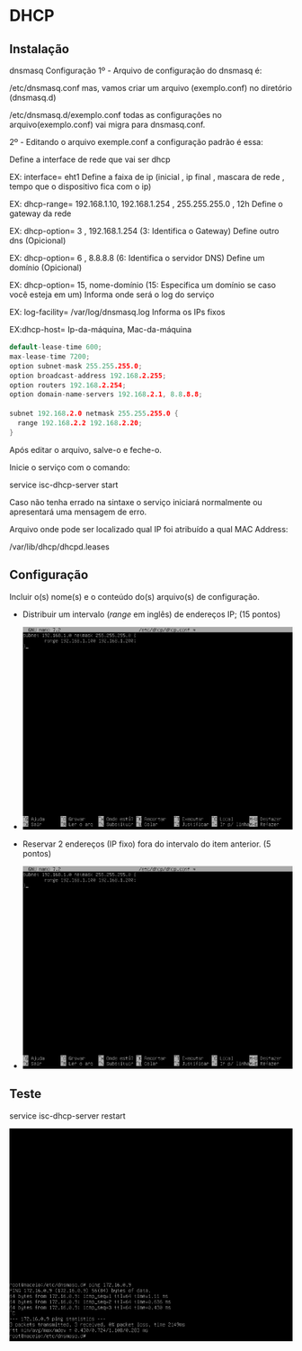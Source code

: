 # DHCP

## Instalação
dnsmasq
Configuração
1º - Arquivo de configuração do dnsmasq é:

/etc/dnsmasq.conf
mas, vamos criar um arquivo (exemplo.conf) no diretório (dnsmasq.d)

/etc/dnsmasq.d/exemplo.conf
todas as configurações no arquivo(exemplo.conf) vai migra para dnsmasq.conf.

2º - Editando o arquivo exemple.conf a configuração padrão é essa:

Define a interface de rede que vai ser dhcp

EX: interface= eht1
Define a faixa de ip (inicial , ip final , mascara de rede , tempo que o dispositivo fica com o ip)

EX: dhcp-range= 192.168.1.10, 192.168.1.254 , 255.255.255.0 , 12h
Define o gateway da rede

EX: dhcp-option= 3 , 192.168.1.254 (3: Identifica o Gateway)
Define outro dns (Opicional)

EX: dhcp-option= 6 , 8.8.8.8 (6: Identifica o servidor DNS)
Define um domínio (Opicional)

EX: dhcp-option= 15, nome-domínio (15: Especifica um domínio se caso você esteja em um)
Informa onde será o log do serviço

EX: log-facility= /var/log/dnsmasq.log
Informa os IPs fixos

EX:dhcp-host= Ip-da-máquina, Mac-da-máquina

```cpp
default-lease-time 600;
max-lease-time 7200;
option subnet-mask 255.255.255.0;
option broadcast-address 192.168.2.255;
option routers 192.168.2.254;
option domain-name-servers 192.168.2.1, 8.8.8.8;

subnet 192.168.2.0 netmask 255.255.255.0 {
  range 192.168.2.2 192.168.2.20;
}
```

Após editar o arquivo, salve-o e feche-o.

Inicie o serviço com o comando:

service isc-dhcp-server start

Caso não tenha errado na sintaxe o serviço iniciará normalmente ou apresentará uma mensagem de erro.

Arquivo onde pode ser localizado qual IP foi atribuído a qual MAC Address:

/var/lib/dhcp/dhcpd.leases
## Configuração

Incluir o(s) nome(s) e o conteúdo do(s) arquivo(s) de configuração.

- Distribuir um intervalo (*range* em inglês) de endereços IP; (15 pontos)
- 
  ![Intervalo](../images/intervalo-dhcp.png)
  
- Reservar 2 endereços (IP fixo) fora do intervalo do item anterior. (5 pontos)
- 
  ![Endereços fixos](../images/intervalo-dhcp.png)

## Teste
service isc-dhcp-server restart

![DHCP](https://github.com/PolianaR/asa-2023-2-2bim/blob/main/ping%20172.16.0.9.png)
